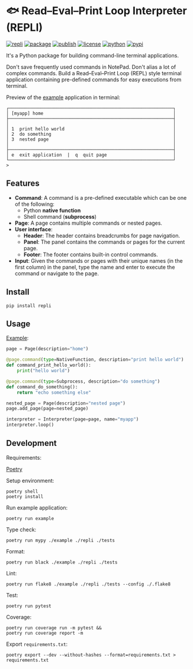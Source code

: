 # 🐟 Read–Eval–Print Loop Interpreter (REPLI)

[![repli](https://img.shields.io/badge/🐟-repli-cyan?style=flat-square)](https://github.com/luojiahai/repli)
[![package](https://img.shields.io/github/actions/workflow/status/luojiahai/repli/python-package.yml?style=flat-square&label=package&logo=githubactions&logoColor=white)](https://github.com/luojiahai/repli/actions/workflows/python-package.yml)
[![publish](https://img.shields.io/github/actions/workflow/status/luojiahai/repli/python-publish.yml?style=flat-square&label=publish&logo=githubactions&logoColor=white)](https://github.com/luojiahai/repli/actions/workflows/python-publish.yml)
[![license](https://img.shields.io/github/license/luojiahai/repli?style=flat-square&logo=github&logoColor=white)](https://github.com/luojiahai/repli/blob/main/LICENSE)
[![python](https://img.shields.io/pypi/pyversions/repli?style=flat-square&logo=python&logoColor=white)](https://www.python.org/)
[![pypi](https://img.shields.io/pypi/v/repli?style=flat-square&logo=pypi&logoColor=white)](https://pypi.org/project/repli/)

It's a Python package for building command-line terminal applications.

Don't save frequently used commands in NotePad. Don't alias a lot of complex commands. Build a Read–Eval–Print Loop (REPL) style terminal application containing pre-defined commands for easy executions from terminal.

Preview of the [example](./example/) application in terminal:

```
┌──────────────────────────────────────────────────────────────┐
│ [myapp] home                                                 │
├──────────────────────────────────────────────────────────────┤
│                                                              │
│ 1  print hello world                                         │
│ 2  do something                                              │
│ 3  nested page                                               │
│                                                              │
├──────────────────────────────────────────────────────────────┤
│ e  exit application  |  q  quit page                         │
└──────────────────────────────────────────────────────────────┘
> 
```

## Features

- **Command**: A command is a pre-defined executable which can be one of the following:
  - Python **native function**
  - Shell command (**subprocess**)
- **Page**: A page contains multiple commands or nested pages.
- **User interface**:
  - **Header**: The header contains breadcrumbs for page navigation.
  - **Panel**: The panel contains the commands or pages for the current page.
  - **Footer**: The footer contains built-in control commands.
- **Input**: Given the commands or pages with their unique names (in the first column) in the panel, type the name and enter to execute the command or navigate to the page.

## Install

```shell
pip install repli
```

## Usage

[Example](./example/):

```python
page = Page(description="home")

@page.command(type=NativeFunction, description="print hello world")
def command_print_hello_world():
    print("hello world")

@page.command(type=Subprocess, description="do something")
def command_do_something():
    return "echo something else"

nested_page = Page(description="nested page")
page.add_page(page=nested_page)

interpreter = Interpreter(page=page, name="myapp")
interpreter.loop()
```

## Development

Requirements:

[Poetry](https://python-poetry.org/)

Setup environment:

```shell
poetry shell
poetry install
```

Run example application:

```shell
poetry run example
```

Type check:

```shell
poetry run mypy ./example ./repli ./tests
```

Format:

```shell
poetry run black ./example ./repli ./tests
```

Lint:

```shell
poetry run flake8 ./example ./repli ./tests --config ./.flake8
```

Test:

```shell
poetry run pytest
```

Coverage:

```shell
poetry run coverage run -m pytest &&
poetry run coverage report -m
```

Export `requirements.txt`:

```shell
poetry export --dev --without-hashes --format=requirements.txt > requirements.txt
```
